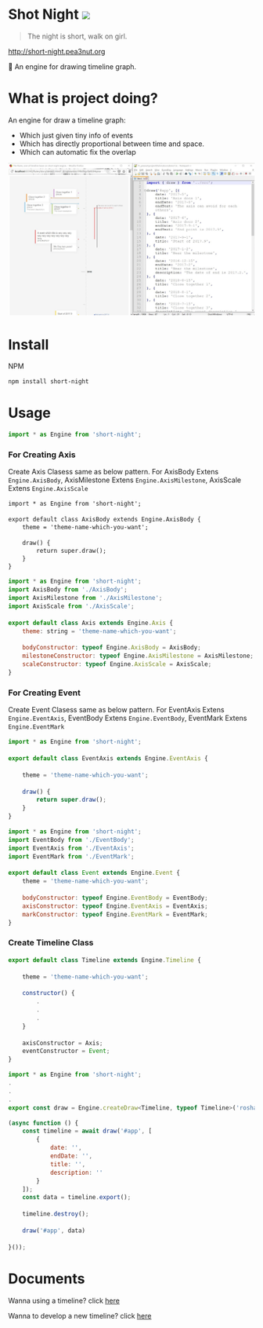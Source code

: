 # Shot Night <img src="https://api.travis-ci.org/FoXZilla/short-night.svg?branch=short-night-is-engine" />

> The night is short, walk on girl.

http://short-night.pea3nut.org 

:deciduous_tree: An engine for drawing timeline graph.

# What is project doing?

An engine for draw a timeline graph:

- Which just given tiny info of events
- Which has directly proportional between time and space.
- Which can automatic fix the overlap

![](result-demo.jpg)

# Install

NPM

```
npm install short-night
```

# Usage

```Javascript
import * as Engine from 'short-night';
```
### For Creating Axis
Create Axis Clasess same as below pattern. For AxisBody Extens `Engine.AxisBody`, AxisMilestone Extens `Engine.AxisMilestone`, AxisScale Extens `Engine.AxisScale`
```
import * as Engine from 'short-night';

export default class AxisBody extends Engine.AxisBody {
    theme = 'theme-name-which-you-want';

    draw() {
        return super.draw();
    }
}
```

```javascript
import * as Engine from 'short-night';
import AxisBody from './AxisBody';
import AxisMilestone from './AxisMilestone';
import AxisScale from './AxisScale';

export default class Axis extends Engine.Axis {
    theme: string = 'theme-name-which-you-want'; 

    bodyConstructor: typeof Engine.AxisBody = AxisBody;
    milestoneConstructor: typeof Engine.AxisMilestone = AxisMilestone;
    scaleConstructor: typeof Engine.AxisScale = AxisScale;
}
```

### For Creating Event

Create Event Clasess same as below pattern. For EventAxis Extens `Engine.EventAxis`, EventBody Extens `Engine.EventBody`, EventMark Extens `Engine.EventMark`

```javascript
import * as Engine from 'short-night';

export default class EventAxis extends Engine.EventAxis {
    
    theme = 'theme-name-which-you-want';

    draw() {
        return super.draw();
    }
}
```

```javascript
import * as Engine from 'short-night';
import EventBody from './EventBody';
import EventAxis from './EventAxis';
import EventMark from './EventMark';

export default class Event extends Engine.Event {
    theme = 'theme-name-which-you-want';

    bodyConstructor: typeof Engine.EventBody = EventBody;
    axisConstructor: typeof Engine.EventAxis = EventAxis;
    markConstructor: typeof Engine.EventMark = EventMark;
}

```


### Create Timeline Class

```javascript
export default class Timeline extends Engine.Timeline {
 
    theme = 'theme-name-which-you-want';

    constructor() {
        .
        .
        .
    }

    axisConstructor = Axis;
    eventConstructor = Event;
}
```



```javascript
import * as Engine from 'short-night';
.
.
.
export const draw = Engine.createDraw<Timeline, typeof Timeline>('roshan-demo', Timeline);
````

```javascript
(async function () {
    const timeline = await draw('#app', [
        {
            date: '',
            endDate: '',
            title: '',
            description: ''
        }
    ]);
    const data = timeline.export();

    timeline.destroy();

    draw('#app', data)

}());
```



# Documents

Wanna using a timeline? click [here](http://short-night.pea3nut.org/example)

Wanna to develop a new timeline? click [here](https://github.com/FoXZilla/short-night/wiki)

